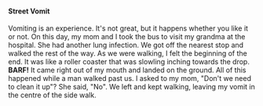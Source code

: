 #### Street Vomit

Vomiting is an experience. It's not great, but it happens whether you like it or not. On this day,
my mom and I took the bus to visit my grandma at the hospital. She had another lung infection. We 
got off the nearest stop and walked the rest of the way. As we were walking, I felt the beginning
of the end. It was like a roller coaster that was slowling inching towards the drop. **BARF!** It
came right out of my mouth and landed on the ground. All of this happened while a man walked past
us. I asked to my mom, "Don't we need to clean it up"? She said, "No". We left and kept walking, 
leaving my vomit in the centre of the side walk. 
